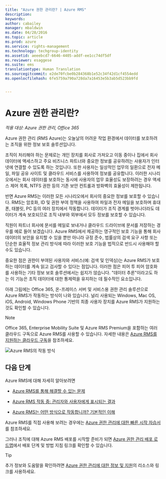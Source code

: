 ```yaml
---
title: "Azure 권한 관리란? | Azure RMS"
description: 
keywords: 
author: cabailey
manager: mbaldwin
ms.date: 04/28/2016
ms.topic: article
ms.prod: azure
ms.service: rights-management
ms.technology: techgroup-identity
ms.assetid: aeeebcd7-6646-4405-addf-ee1cc74df5df
ms.reviewer: esaggese
ms.suite: ems
translationtype: Human Translation
ms.sourcegitcommit: e2de70fcbe0b284368b1e52c34f42d1cf4554edd
ms.openlocfilehash: 6fe5759a790a728da7a16453e5b3ab5d523bb9fd


---
```


# Azure 권한 관리란?

*적용 대상: Azure 권한 관리, Office 365*


Azure 권한 관리 (RMS Azure)는 오늘날의 어려운 작업 환경에서 데이터를 보호하려는 조직을 위한 정보 보호 솔루션입니다.

조직이 처리해야 하는 문제로는 개인 장치를 회사로 가져오고 이동 중이나 집에서 회사 데이터에 액세스하고 주요 비즈니스 파트너와 중요한 정보를 공유하려는 사용자가 인터넷에 연결할 수 있도록 하는 것입니다. 또한 사용자는 일상적인 업무의 일환으로 전자 메일, 파일 공유 사이트 및 클라우드 서비스를 사용하여 정보를 공유합니다. 이러한 시나리오에서는 회사 데이터를 보호하는 동시에 사용자의 업무 효율성도 보장하려는 경우 액세스 제어 목록, NTFS 권한 등의 기존 보안 컨트롤과 방화벽의 효율성이 제한됩니다.

반면 Azure RMS는 이러한 모든 시나리오에서 회사의 중요한 정보를 보호할 수 있습니다. RMS는 암호화, ID 및 권한 부여 정책을 사용하여 파일과 전자 메일을 보호하며 휴대폰, 태블릿, PC 등의 여러 장치에서 작동합니다. 데이터가 조직 경계를 벗어나더라도 데이터가 계속 보호되므로 조직 내부와 외부에서 모두 정보를 보호할 수 있습니다.

직원이 파트너 회사에 문서를 메일로 보내거나 클라우드 드라이브에 문서를 저장하는 경우를 예로 들어 보겠습니다. Azure RMS에서 제공하는 영구적인 보호 기능을 통해 회사 데이터의 보안을 유지할 수 있을 뿐만 아니라 규정 준수, 법률상의 검색 요구 사항 또는 단순한 효율적 정보 관리 방식에 따라 이러한 보호 기능을 법적으로 반드시 사용해야 할 수도 있습니다.

중요한 점은 권한이 부여된 사용자와 서비스(예: 검색 및 인덱싱)는 Azure RMS가 보호하는 데이터를 계속 읽고 검사할 수 있다는 점입니다. 이러한 점은 피어 투 피어 암호화를 사용하는 기타 정보 보호 솔루션에서는 쉽지가 않습니다. "데이터 추론"이라고도 하는 이 기능은 조직 데이터에 대한 통제력을 유지하는 데 필수적인 요소입니다.

아래 그림에는 Office 365, 온-프레미스 서버 및 서비스용 권한 관리 솔루션으로 Azure RMS가 작동하는 방식이 나와 있습니다. 널리 사용되는 Windows, Mac OS, iOS, Android, Windows Phone 기반의 최종 사용자 장치를 Azure RMS가 지원하는 것도 확인할 수 있습니다.

> [!NOTE]
Office 365, Enterprise Mobility Suite 및 Azure RMS Premium을 포함하는 여러 클라우드 구독으로 Azure RMS를 사용할 수 있습니다. 자세한 내용은 [Azure RMS를 지원하는 클라우드 구독](../get-started/requirements-subscriptions.md)을 참조하세요.

![Azure RMS의 작동 방식](../media/AzRMS_elements.png)

## 다음 단계

Azure RMS에 대해 자세히 알아보려면

-   [Azure RMS를 통해 해결할 수 있는 문제](azure-rms-problems-it-solves.md)

-   [Azure RMS 작동 중: 관리자와 사용자에게 표시되는 결과](what-admins-users-see.md)

-   [Azure RMS는 어떤 방식으로 작동합니까? 기본적인 이해](how-does-it-work.md)



Azure RMS를 직접 사용해 보려는 경우에는 [Azure 권한 관리에 대한 빠른 시작 자습서](../get-started/quick-start-tutorial.md)를 참조하세요.

그러나 조직에 대해 Azure RMS 배포를 시작할 준비가 되면 [Azure 권한 관리 배포 로드맵](../plan-design/deployment-roadmap.md)에서 배포 단계 및 방법 지침 링크를 확인할 수 있습니다.

> [!TIP]
> 추가 정보와 도움말을 확인하려면 [Azure 권한 관리에 대한 정보 및 지원](../get-started/information-support.md)의 리소스와 링크를 사용하세요.



<!--HONumber=Jul16_HO3-->


